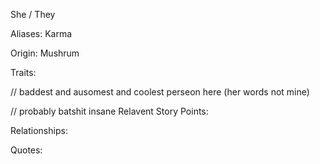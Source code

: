 She / They

Aliases:
 Karma
 
Origin: Mushrum

Traits:

// baddest and ausomest and coolest perseon here (her words not mine)

// probably batshit insane
Relavent Story Points:

Relationships:

Quotes:
